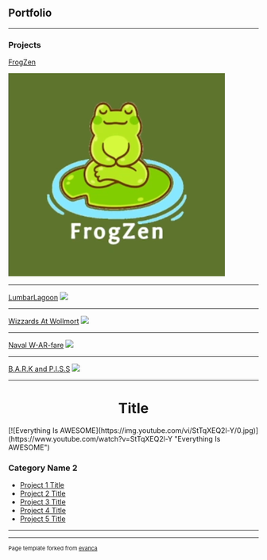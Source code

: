 ## Portfolio

---

### Projects



[FrogZen](/FrogZen_ProjectPage)

[![TestImageLink](images/FrogZen_Logo.png)](/FrogZen_ProjectPage)

---
[LumbarLagoon](/LumbarLagoon_ProjectPage)
<img src="images/dummy_thumbnail.jpg?raw=true"/>

---
[Wizzards At Wollmort](/WAW_ProjectPage)
<img src="images/dummy_thumbnail.jpg?raw=true"/>

---
[Naval W-AR-fare](/NavalWarfare_ProjectPage)
<img src="images/dummy_thumbnail.jpg?raw=true"/>

---
[B.A.R.K and P.I.S.S](/BNP_ProjectPage)
<img src="images/dummy_thumbnail.jpg?raw=true"/>

---

<h1 align="center"> Title </h1>
[![Everything Is AWESOME](https://img.youtube.com/vi/StTqXEQ2l-Y/0.jpg)](https://www.youtube.com/watch?v=StTqXEQ2l-Y "Everything Is AWESOME")

### Category Name 2

- [Project 1 Title](http://example.com/)
- [Project 2 Title](http://example.com/)
- [Project 3 Title](http://example.com/)
- [Project 4 Title](http://example.com/)
- [Project 5 Title](http://example.com/)

---




---
<p style="font-size:11px">Page template forked from <a href="https://github.com/evanca/quick-portfolio">evanca</a></p>
<!-- Remove above link if you don't want to attibute -->
